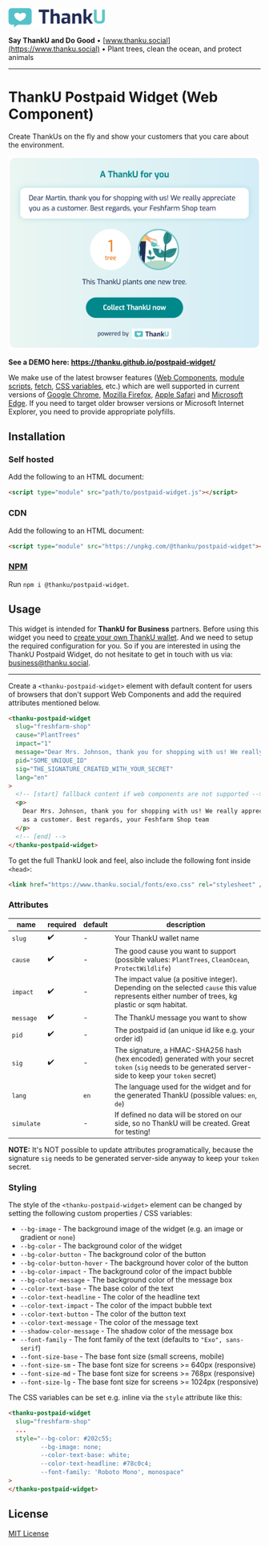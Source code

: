 ![ThankU logo](assets/thanku-logo.png)

**Say ThankU and Do Good** • [www.thanku.social](https://www.thanku.social) • Plant trees, clean the ocean, and protect animals

---

# ThankU Postpaid Widget (Web Component)

Create ThankUs on the fly and show your customers that you care about the environment.

![ThankU Postpaid Widget Screenshot](assets/screenshot.png)

**See a DEMO here: https://thanku.github.io/postpaid-widget/**

We make use of the latest browser features ([Web Components](https://developer.mozilla.org/en-US/docs/Web/Web_Components), [module scripts](https://developer.mozilla.org/en-US/docs/Web/JavaScript/Guide/Modules), [fetch](https://developer.mozilla.org/en-US/docs/Web/API/Fetch_API), [CSS variables](https://developer.mozilla.org/en-US/docs/Web/CSS/--*), etc.) which are well supported in current versions of [Google Chrome](https://www.google.com/chrome/), [Mozilla Firefox](https://www.mozilla.org/en-US/firefox/new/), [Apple Safari](https://www.apple.com/safari/) and [Microsoft Edge](https://www.microsoft.com/en-us/edge). If you need to target older browser versions or Microsoft Internet Explorer, you need to provide appropriate polyfills.

## Installation

### Self hosted

Add the following to an HTML document:

```html
<script type="module" src="path/to/postpaid-widget.js"></script>
```

### CDN

Add the following to an HTML document:

```html
<script type="module" src="https://unpkg.com/@thanku/postpaid-widget"></script>
```

### [NPM](https://www.npmjs.com/package/@thanku/postpaid-widget)

Run `npm i @thanku/postpaid-widget`.

## Usage

This widget is intended for **ThankU for Business** partners. Before using this widget you need to [create your own ThankU wallet](https://www.thanku.social/en/app/profile/preview). And we need to setup the required configuration for you. So if you are interested in using the ThankU Postpaid Widget, do not hesitate to get in touch with us via: business@thanku.social.

---

Create a `<thanku-postpaid-widget>` element with default content for users of browsers that don't support Web Components and add the required attributes mentioned below.

```html
<thanku-postpaid-widget
  slug="freshfarm-shop"
  cause="PlantTrees"
  impact="1"
  message="Dear Mrs. Johnson, thank you for shopping with us! We really appreciate you as a customer. Best regards, your Feshfarm Shop team"
  pid="SOME_UNIQUE_ID"
  sig="THE_SIGNATURE_CREATED_WITH_YOUR_SECRET"
  lang="en"
>
  <!-- [start] fallback content if web components are not supported -->
  <p>
    Dear Mrs. Johnson, thank you for shopping with us! We really appreciate you
    as a customer. Best regards, your Feshfarm Shop team
  </p>
  <!-- [end] -->
</thanku-postpaid-widget>
```

To get the full ThankU look and feel, also include the following font inside `<head>`:

```html
<link href="https://www.thanku.social/fonts/exo.css" rel="stylesheet" />
```

### Attributes

| name       | required | default | description                                                                                                                                              |
| ---------- | -------- | ------- | -------------------------------------------------------------------------------------------------------------------------------------------------------- |
| `slug`     | ✔️       | -       | Your ThankU wallet name                                                                                                                                    |
| `cause`    | ✔️       | -       | The good cause you want to support (possible values: `PlantTrees`, `CleanOcean`, `ProtectWildlife`)                                                      |
| `impact`   | ✔️       | -       | The impact value (a positive integer). Depending on the selected `cause` this value represents either number of trees, kg plastic or sqm habitat.        |
| `message`  | ✔️       | -       | The ThankU message you want to show                                                                                                                      |
| `pid`      | ✔️       | -       | The postpaid id (an unique id like e.g. your order id)                                                                                                   |
| `sig`      | ✔️       | -       | The signature, a HMAC-SHA256 hash (hex encoded) generated with your secret `token` (`sig` needs to be generated server-side to keep your `token` secret) |
| `lang`     |          | `en`    | The language used for the widget and for the generated ThankU (possible values: `en`, `de`)                                                              |
| `simulate` |          | -       | If defined no data will be stored on our side, so no ThankU will be created. Great for testing!                                                          |

**NOTE:** It's NOT possible to update attributes programatically, because the signature `sig` needs to be generated server-side anyway to keep your `token` secret.

### Styling

The style of the `<thanku-postpaid-widget>` element can be changed by setting the following custom properties / CSS variables:

- `--bg-image` - The background image of the widget (e.g. an image or gradient or `none`)
- `--bg-color` - The background color of the widget
- `--bg-color-button` - The background color of the button
- `--bg-color-button-hover` - The background hover color of the button
- `--bg-color-impact` - The background color of the impact bubble
- `--bg-color-message` - The background color of the message box
- `--color-text-base` - The base color of the text
- `--color-text-headline` - The color of the headline text
- `--color-text-impact` - The color of the impact bubble text
- `--color-text-button` - The color of the button text
- `--color-text-message` - The color of the message text
- `--shadow-color-message` - The shadow color of the message box
- `--font-family` - The font family of the text (defaults to `"Exo", sans-serif`)
- `--font-size-base` - The base font size (small screens, mobile)
- `--font-size-sm` - The base font size for screens >= 640px (responsive)
- `--font-size-md` - The base font size for screens >= 768px (responsive)
- `--font-size-lg` - The base font size for screens >= 1024px (responsive)

The CSS variables can be set e.g. inline via the `style` attribute like this:

```html
<thanku-postpaid-widget
  slug="freshfarm-shop"
  ...
  style="--bg-color: #202c55;
         --bg-image: none;
         --color-text-base: white;
         --color-text-headline: #78c0c4;
         --font-family: 'Roboto Mono', monospace"
>
</thanku-postpaid-widget>
```

## License

[MIT License](LICENSE)
